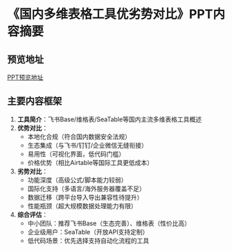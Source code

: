 # 《国内多维表格工具优劣势对比》PPT内容摘要

## 预览地址
[PPT预览地址](https://chatppt.yoo-ai.com/generateResults?generateID=k7Ay4uyt44wXQMMpxjvcTgmeGmwXUUqe)

## 主要内容框架
1. **工具简介**：飞书Base/维格表/SeaTable等国内主流多维表格工具概述
2. **优势对比**：
   - 本地化合规（符合国内数据安全法规）
   - 生态集成（与飞书/钉钉/企业微信无缝衔接）
   - 易用性（可视化界面，低代码门槛）
   - 价格优势（相比Airtable等国际工具更低成本）
3. **劣势对比**：
   - 功能深度（高级公式/脚本能力较弱）
   - 国际化支持（多语言/海外服务器覆盖不足）
   - 数据迁移（跨平台导入导出兼容性待提升）
   - 性能瓶颈（超大规模数据处理能力有限）
4. **综合评估**：
   - 中小团队：推荐飞书Base（生态完善）、维格表（性价比高）
   - 企业级用户：SeaTable（开放API支持定制）
   - 低代码场景：优先选择支持自动化流程的工具